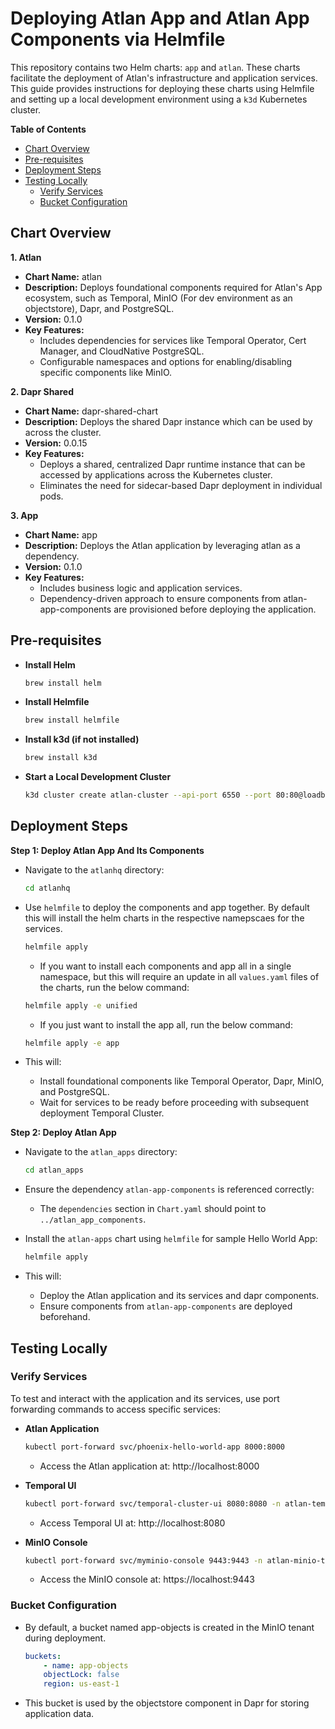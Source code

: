 # Deploying Atlan App and Atlan App Components via Helmfile

This repository contains two Helm charts: `app` and `atlan`. These charts facilitate the deployment of Atlan's infrastructure and application services. This guide provides instructions for deploying these charts using Helmfile and setting up a local development environment using a `k3d` Kubernetes cluster.

**Table of Contents**
- [Chart Overview](#chart-overview)
- [Pre-requisites](#pre-requisites)
- [Deployment Steps](#deployment-steps)
- [Testing Locally](#testing-locally)
    - [Verify Services](#verify-services)
    - [Bucket Configuration](#bucket-configuration)

## Chart Overview
**1. Atlan**

- **Chart Name:** atlan
- **Description:** Deploys foundational components required for Atlan's App ecosystem, such as Temporal, MinIO (For dev environment as an objectstore), Dapr, and PostgreSQL.
- **Version:** 0.1.0
- **Key Features:**
    - Includes dependencies for services like Temporal Operator, Cert Manager, and CloudNative PostgreSQL.
    - Configurable namespaces and options for enabling/disabling specific components like MinIO.

**2. Dapr Shared**

- **Chart Name:** dapr-shared-chart
- **Description:** Deploys the shared Dapr instance which can be used by across the cluster.
- **Version:** 0.0.15
- **Key Features:**
    - Deploys a shared, centralized Dapr runtime instance that can be accessed by applications across the Kubernetes cluster.
    - Eliminates the need for sidecar-based Dapr deployment in individual pods.

**3. App**

- **Chart Name:** app
- **Description:** Deploys the Atlan application by leveraging atlan as a dependency.
- **Version:** 0.1.0
- **Key Features:**
    - Includes business logic and application services.
    - Dependency-driven approach to ensure components from atlan-app-components are provisioned before deploying the application.

## Pre-requisites
- **Install Helm**
    ```bash
    brew install helm
    ```

- **Install Helmfile**
    ```bash
    brew install helmfile
    ```

- **Install k3d (if not installed)**
    ```bash
    brew install k3d
    ```

- **Start a Local Development Cluster**
    ```bash
    k3d cluster create atlan-cluster --api-port 6550 --port 80:80@loadbalancer --port 443:443@loadbalancer
    ```

## Deployment Steps
**Step 1: Deploy Atlan App And Its Components**

- Navigate to the `atlanhq` directory:
    ```bash
    cd atlanhq
    ```

- Use `helmfile` to deploy the components and app together. By default this will install the helm charts in the respective namepscaes for the services.
    ```bash
    helmfile apply
    ```
    - If you want to install each components and app all in a single namespace, but this will require an update in all `values.yaml` files of the charts, run the below command:
    ```bash
    helmfile apply -e unified
    ```
    - If you just want to install the app all, run the below command:
    ```bash
    helmfile apply -e app
    ```

- This will:
    - Install foundational components like Temporal Operator, Dapr, MinIO, and PostgreSQL.
    - Wait for services to be ready before proceeding with subsequent deployment Temporal Cluster.

**Step 2: Deploy Atlan App**

- Navigate to the `atlan_apps` directory:
    ```bash
    cd atlan_apps
    ```

- Ensure the dependency `atlan-app-components` is referenced correctly:
    - The `dependencies` section in `Chart.yaml` should point to `../atlan_app_components`.

- Install the `atlan-apps` chart using `helmfile` for sample Hello World App:
    ```bash
    helmfile apply
    ```

- This will:
    - Deploy the Atlan application and its services and dapr components.
    - Ensure components from `atlan-app-components` are deployed beforehand.

## Testing Locally
### Verify Services

To test and interact with the application and its services, use port forwarding commands to access specific services:

- **Atlan Application**
    ```bash
    kubectl port-forward svc/phoenix-hello-world-app 8000:8000
    ```
    - Access the Atlan application at: http://localhost:8000

- **Temporal UI**
    ```bash
    kubectl port-forward svc/temporal-cluster-ui 8080:8080 -n atlan-temporal
    ```
    - Access Temporal UI at: http://localhost:8080

- **MinIO Console**
    ```bash
    kubectl port-forward svc/myminio-console 9443:9443 -n atlan-minio-tenant
    ```
    - Access the MinIO console at: https://localhost:9443

### Bucket Configuration
- By default, a bucket named app-objects is created in the MinIO tenant during deployment.
    ```yaml
    buckets:
        - name: app-objects
        objectLock: false
        region: us-east-1
    ```
- This bucket is used by the objectstore component in Dapr for storing application data.
